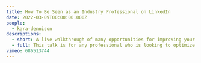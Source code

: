 ```yaml
---
title: How To Be Seen as an Industry Professional on LinkedIn
date: 2022-03-09T00:00:00.000Z
people:
  - kara-dennison
descriptions:
  - short: A live walkthrough of many opportunities for improving your LinkedIn profile.
  - full: This talk is for any professional who is looking to optimize their LinkedIn profile in order to be seen as an industry professional or leader in order to expand their network or land their next career opportunity. We'll be covering how to optimize your profile for a job search, understanding how recruiters use the platform, and how exactly you can take advantage of the algorithms used to make yourself visible
vimeo: 686513744
---
```

